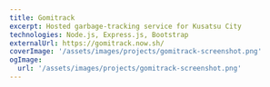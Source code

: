 ```yaml
---
title: Gomitrack
excerpt: Hosted garbage-tracking service for Kusatsu City
technologies: Node.js, Express.js, Bootstrap
externalUrl: https://gomitrack.now.sh/
coverImage: '/assets/images/projects/gomitrack-screenshot.png'
ogImage:
  url: '/assets/images/projects/gomitrack-screenshot.png'
---
```

